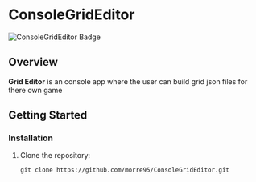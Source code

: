 # ConsoleGridEditor
![ConsoleGridEditor Badge](https://img.shields.io/badge/Console_Grid--Editor?logo=csharp&color=%23512BD4)


## Overview

**Grid Editor** is an console app where the user can build grid json files for there own game

## Getting Started

### Installation
1. Clone the repository:
   ```shell
   git clone https://github.com/morre95/ConsoleGridEditor.git
